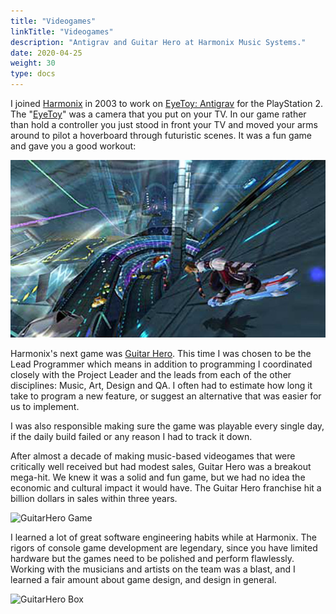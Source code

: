 ```yaml
---
title: "Videogames"
linkTitle: "Videogames"
description: "Antigrav and Guitar Hero at Harmonix Music Systems."
date: 2020-04-25
weight: 30
type: docs
---
```


I joined [Harmonix](https://www.harmonixmusic.com/) in 2003 to work on [EyeToy:
Antigrav](https://en.wikipedia.org/wiki/EyeToy:_AntiGrav) for the PlayStation 2.
The "[EyeToy](https://en.wikipedia.org/wiki/EyeToy)" was a camera that you put
on your TV. In our game rather than hold a controller you just stood in front
your TV and moved your arms around to pilot a hoverboard through futuristic
scenes. It was a fun game and gave you a good workout:

![Antigrav](antigrav.jpg)

Harmonix's next game was [Guitar
Hero](https://en.wikipedia.org/wiki/Guitar_Hero). This time I was chosen to be
the Lead Programmer which means in addition to programming I coordinated closely
with the Project Leader and the leads from each of the other disciplines: Music,
Art, Design and QA. I often had to estimate how long it take to program a new
feature, or suggest an alternative that was easier for us to implement.

I was also responsible making sure the game was playable every single day, if
the daily build failed or any reason I had to track it down.

After almost a decade of making music-based videogames that were critically well
received but had modest sales, Guitar Hero was a breakout mega-hit. We knew it
was a solid and fun game, but we had no idea the economic and cultural impact it
would have. The Guitar Hero franchise hit a billion dollars in sales within
three years.

![GuitarHero Game](/images/guitar-hero-game.jpg)

I learned a lot of great software engineering habits while at Harmonix.  The
rigors of console game development are legendary, since you have limited
hardware but the games need to be polished and perform flawlessly. Working with
the musicians and artists on the team was a blast, and I learned a fair amount
about game design, and design in general.

![GuitarHero Box](/images/guitar-hero-box.jpg)